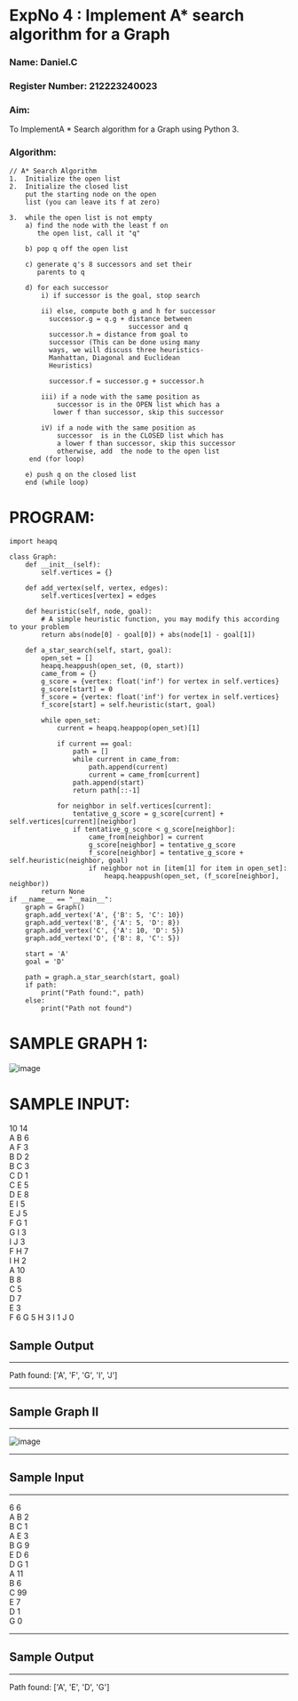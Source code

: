 <h1>ExpNo 4 : Implement A* search algorithm for a Graph</h1> 
<h3>Name: Daniel.C</h3>
<h3>Register Number: 212223240023</h3>
<H3>Aim:</H3>
<p>To ImplementA * Search algorithm for a Graph using Python 3.</p>
<H3>Algorithm:</H3>

``````
// A* Search Algorithm
1.  Initialize the open list
2.  Initialize the closed list
    put the starting node on the open 
    list (you can leave its f at zero)

3.  while the open list is not empty
    a) find the node with the least f on 
       the open list, call it "q"

    b) pop q off the open list
  
    c) generate q's 8 successors and set their 
       parents to q
   
    d) for each successor
        i) if successor is the goal, stop search
        
        ii) else, compute both g and h for successor
          successor.g = q.g + distance between 
                              successor and q
          successor.h = distance from goal to 
          successor (This can be done using many 
          ways, we will discuss three heuristics- 
          Manhattan, Diagonal and Euclidean 
          Heuristics)
          
          successor.f = successor.g + successor.h

        iii) if a node with the same position as 
            successor is in the OPEN list which has a 
           lower f than successor, skip this successor

        iV) if a node with the same position as 
            successor  is in the CLOSED list which has
            a lower f than successor, skip this successor
            otherwise, add  the node to the open list
     end (for loop)
  
    e) push q on the closed list
    end (while loop)

``````
# PROGRAM:
```
import heapq

class Graph:
    def __init__(self):
        self.vertices = {}

    def add_vertex(self, vertex, edges):
        self.vertices[vertex] = edges

    def heuristic(self, node, goal):
        # A simple heuristic function, you may modify this according to your problem
        return abs(node[0] - goal[0]) + abs(node[1] - goal[1])

    def a_star_search(self, start, goal):
        open_set = []
        heapq.heappush(open_set, (0, start))
        came_from = {}
        g_score = {vertex: float('inf') for vertex in self.vertices}
        g_score[start] = 0
        f_score = {vertex: float('inf') for vertex in self.vertices}
        f_score[start] = self.heuristic(start, goal)

        while open_set:
            current = heapq.heappop(open_set)[1]

            if current == goal:
                path = []
                while current in came_from:
                    path.append(current)
                    current = came_from[current]
                path.append(start)
                return path[::-1]

            for neighbor in self.vertices[current]:
                tentative_g_score = g_score[current] + self.vertices[current][neighbor]
                if tentative_g_score < g_score[neighbor]:
                    came_from[neighbor] = current
                    g_score[neighbor] = tentative_g_score
                    f_score[neighbor] = tentative_g_score + self.heuristic(neighbor, goal)
                    if neighbor not in [item[1] for item in open_set]:
                        heapq.heappush(open_set, (f_score[neighbor], neighbor))
        return None
if __name__ == "__main__":
    graph = Graph()
    graph.add_vertex('A', {'B': 5, 'C': 10})
    graph.add_vertex('B', {'A': 5, 'D': 8})
    graph.add_vertex('C', {'A': 10, 'D': 5})
    graph.add_vertex('D', {'B': 8, 'C': 5})

    start = 'A'
    goal = 'D'

    path = graph.a_star_search(start, goal)
    if path:
        print("Path found:", path)
    else:
        print("Path not found")
```
# SAMPLE GRAPH 1:
![image](https://github.com/Daniel-christal/19AI405ExpNo4/assets/145742847/f733d809-c5f7-4985-ae95-42c9d80889d8)

# SAMPLE INPUT:
10 14 <br>
A B 6 <br>
A F 3 <br>
B D 2 <br>
B C 3 <br>
C D 1 <br>
C E 5 <br>
D E 8 <br>
E I 5 <br>
E J 5 <br>
F G 1 <br>
G I 3 <br>
I J 3 <br>
F H 7 <br>
I H 2 <br>
A 10 <br>
B 8 <br>
C 5 <br>
D 7 <br>
E 3 <br>
F 6 
G 5 
H 3 
I 1 
J 0 
<h2>Sample Output</h2>
<hr>
Path found: ['A', 'F', 'G', 'I', 'J']


<hr>
<h2>Sample Graph II</h2>
<hr>

![image](https://github.com/natsaravanan/19AI405FUNDAMENTALSOFARTIFICIALINTELLIGENCE/assets/87870499/acbb09cb-ed39-48e5-a59b-2f8d61b978a3)


<hr>
<h2>Sample Input</h2>
<hr>
6 6 <br>
A B 2 <br>
B C 1 <br>
A E 3 <br>
B G 9 <br>
E D 6 <br>
D G 1 <br>
A 11 <br>
B 6 <br>
C 99 <br>
E 7 <br>
D 1 <br>
G 0 <br>
<hr>
<h2>Sample Output</h2>
<hr>
Path found: ['A', 'E', 'D', 'G']
